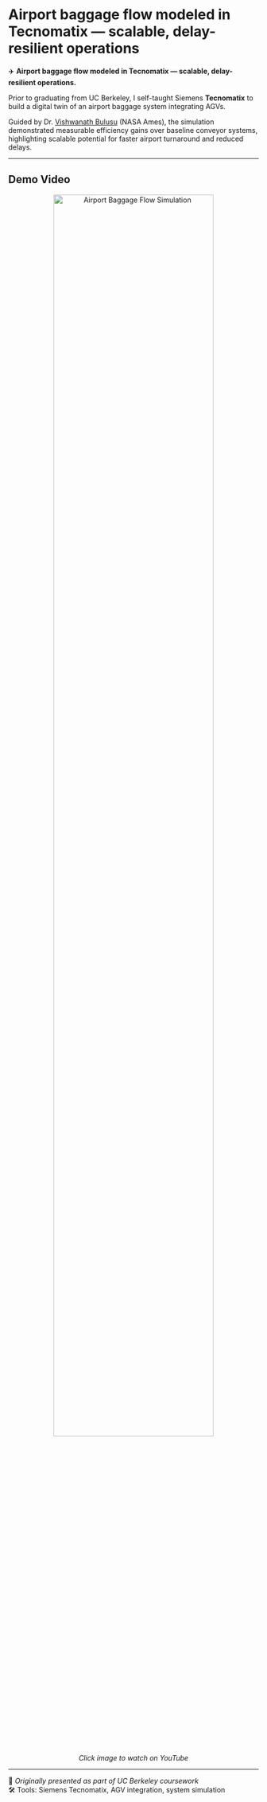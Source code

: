# Airport baggage flow modeled in Tecnomatix — scalable, delay-resilient operations

✈️ **Airport baggage flow modeled in Tecnomatix — scalable, delay-resilient operations.**

Prior to graduating from UC Berkeley, I self-taught Siemens **Tecnomatix** to build a digital twin of an airport baggage system integrating AGVs.

Guided by Dr. [Vishwanath Bulusu](https://www.nasa.gov/ames) (NASA Ames), the simulation demonstrated measurable efficiency gains over baseline conveyor systems, highlighting scalable potential for faster airport turnaround and reduced delays.

---

## Demo Video

<div align="center">
  <a href="https://youtu.be/4tj6rmOfpDU" target="_blank">
    <img src="/alvin-site/JPG_VID/tecnomatix-screenshot.jpg" alt="Airport Baggage Flow Simulation" width="80%">
  </a>
  <p><em>Click image to watch on YouTube</em></p>
</div>

---

📌 _Originally presented as part of UC Berkeley coursework_  
🛠️ Tools: Siemens Tecnomatix, AGV integration, system simulation

